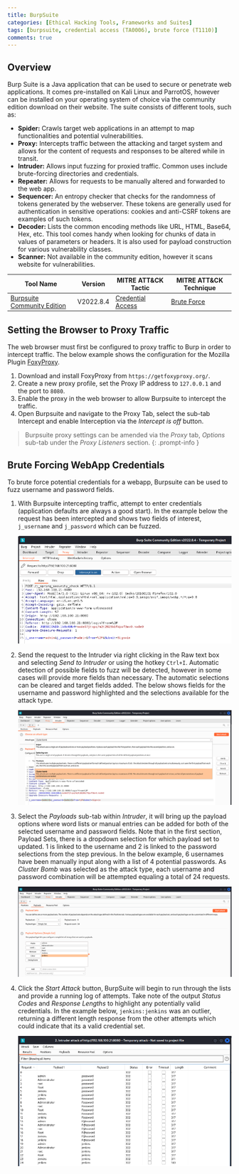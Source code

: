 ```yaml
---
title: BurpSuite
categories: [Ethical Hacking Tools, Frameworks and Suites]
tags: [burpsuite, credential access (TA0006), brute force (T1110)]
comments: true
---
```


## Overview

Burp Suite is a Java application that can be used to secure or penetrate web applications. It comes pre-installed on Kali Linux and ParrotOS, however can be installed on your operating system of choice via the community edition download on their website. The suite consists of different tools, such as:

- **Spider:** Crawls target web applications in an attempt to map functionalities and potential vulnerabilities.
- **Proxy:** Intercepts traffic between the attacking and target system and allows for the content of requests and responses to be altered while in transit.
- **Intruder:** Allows input fuzzing for proxied traffic. Common uses include brute-forcing directories and credentials.
- **Repeater:** Allows for requests to be manually altered and forwarded to the web app.
- **Sequencer:** An entropy checker that checks for the randomness of tokens generated by the webserver. These tokens are generally used for authentication in sensitive operations: cookies and anti-CSRF tokens are examples of such tokens.
- **Decoder:** Lists the common encoding methods like URL, HTML, Base64, Hex, etc. This tool comes handy when looking for chunks of data in values of parameters or headers. It is also used for payload construction for various vulnerability classes.
- **Scanner:** Not available in the community edition, however it scans website for vulnerabilities.

| Tool Name | Version | MITRE ATT&CK Tactic | MITRE ATT&CK Technique |
| --------- | ------- | ------------------- | ---------------------- |
| [Burpsuite Community Edition](https://portswigger.net/burp/communitydownload) | V2022.8.4 | [Credential Access](https://attack.mitre.org/tactics/TA0006/) | [Brute Force](https://attack.mitre.org/techniques/T1110/) |

## Setting the Browser to Proxy Traffic

The web browser must first be configured to proxy traffic to Burp in order to intercept traffic. The below example shows the configuration for the Mozilla Plugin [FoxyProxy](https://getfoxyproxy.org/).

1. Download and install FoxyProxy from `https://getfoxyproxy.org/`.
2. Create a new proxy profile, set the Proxy IP address to `127.0.0.1` and the port to `8080`.
3. Enable the proxy in the web browser to allow Burpsuite to intercept the traffic.
4. Open Burpsuite and navigate to the Proxy Tab, select the sub-tab Intercept and enable Interception via the *Intercept is off* button.

> Burpsuite proxy settings can be amended via the *Proxy* tab, *Options* sub-tab under the *Proxy Listeners* section.
{: .prompt-info }

## Brute Forcing WebApp Credentials

To brute force potential credentials for a webapp, Burpsuite can be used to fuzz username and password fields.

1. With Burpsuite intercepting traffic, attempt to enter credentials (application defaults are always a good start). In the example below the request has been intercepted and shows two fields of interest, `j_username` and `j_password` which can be fuzzed.
  
    ![Burpsuite Fuzzing - Fields](/assets/img/posts/ETH/ETH_TOOLS/CRED_ACCESS/burpsuite_bf1.png "Burpsuite Fuzzing - Fields")

2. Send the request to the Intruder via right clicking in the Raw text box and selecting *Send to Intruder* or using the hotkey `Ctrl+I`. Automatic detection of possible fields to fuzz will be detected, however in some cases will provide more fields than necessary. The automatic selections can be cleared and target fields added. The below shows fields for the username and password highlighted and the selections available for the attack type.

    ![Burpsuite Fuzzing - Field Selection](/assets/img/posts/ETH/ETH_TOOLS/CRED_ACCESS/burpsuite_bf2.png "Burpsuite Fuzzing - Field Selection")

3. Select the *Payloads* sub-tab within *Intruder*, it will bring up the payload options where word lists or manual entries can be added for both of the selected username and password fields. Note that in the first section, Payload Sets, there is a dropdown selection for which payload set to updated. 1 is linked to the username and 2 is linked to the password selections from the step previous. In the below example, 6 usernames have been manually input along with a list of 4 potential passwords. As *Cluster Bomb* was selected as the attack type, each username and password combination will be attempted equaling a total of 24 requests.

    ![Burpsuite Fuzzing - Payload](/assets/img/posts/ETH/ETH_TOOLS/CRED_ACCESS/burpsuite_bf3.png "Burpsuite Fuzzing - Payload")

4. Click the *Start Attack* button, BurpSuite will begin to run through the lists and provide a running log of attempts. Take note of the output *Status Codes* and *Response Lengths* to highlight any potentially valid credentials. In the example below, `jenkins:jenkins` was an outlier, returning a different length response from the other attempts which could indicate that its a valid credential set.

    ![Burpsuite Fuzzing - Output](/assets/img/posts/ETH/ETH_TOOLS/CRED_ACCESS/burpsuite_bf4.png "Burpsuite Fuzzing - Output")
